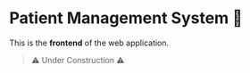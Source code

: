 # Patient Management System 🏥

This is the **frontend** of the web application.

> ⚠️ Under Construction ⚠️
